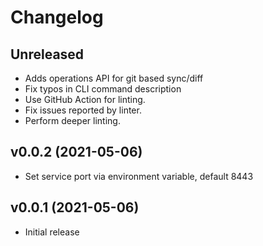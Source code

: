 # Changelog

## Unreleased
* Adds operations API for git based sync/diff
* Fix typos in CLI command description
* Use GitHub Action for linting.
* Fix issues reported by linter.
* Perform deeper linting.

## v0.0.2 (2021-05-06)
* Set service port via environment variable, default 8443

## v0.0.1 (2021-05-06)
* Initial release
